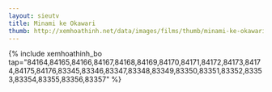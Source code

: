 ```yaml
---
layout: sieutv
title: Minami ke Okawari
thumb: http://xemhoathinh.net/data/images/films/thumb/minami-ke-okawari-minami-ke-okawari-2012.jpg
---
```

{% include xemhoathinh_bo tap="84164,84165,84166,84167,84168,84169,84170,84171,84172,84173,84174,84175,84176,83345,83346,83347,83348,83349,83350,83351,83352,83353,83354,83355,83356,83357" %} 
